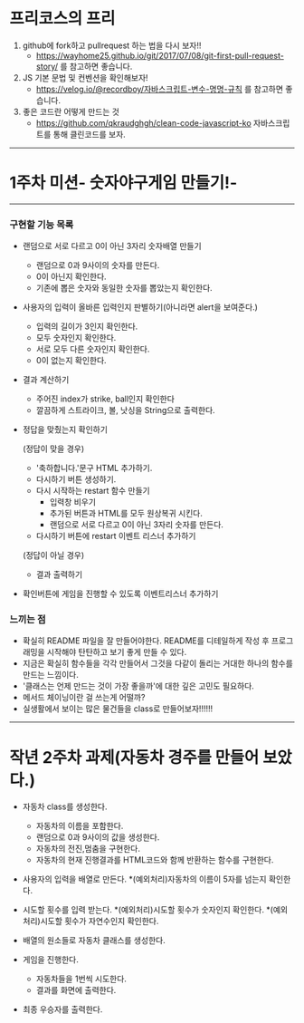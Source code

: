 
# 프리코스의 프리
1. github에 fork하고 pullrequest 하는 법을 다시 보자!! 
	* https://wayhome25.github.io/git/2017/07/08/git-first-pull-request-story/ 를 참고하면 좋습니다.
2. JS 기본 문법 및 컨벤션을 확인해보자!
	* https://velog.io/@recordboy/자바스크립트-변수-명명-규칙 를 참고하면 좋습니다.
3. 좋은 코드란 어떻게 만드는 것
	* https://github.com/qkraudghgh/clean-code-javascript-ko 자바스크립트를 통해 클린코드를 보자.
---------------------------------

# 1주차 미션- 숫자야구게임 만들기!-
---------------------------------
### 구현할 기능 목록

* 랜덤으로 서로 다르고 0이 아닌 3자리 숫자배열 만들기
    * 랜덤으로 0과 9사이의 숫자를 만든다.
    * 0이 아닌지 확인한다.
    * 기존에 뽑은 숫자와 동일한 숫자를 뽑았는지 확인한다.

* 사용자의 입력이 올바른 입력인지 판별하기(아니라면 alert을 보여준다.)
    * 입력의 길이가 3인지 확인한다.
    * 모두 숫자인지 확인한다.
    * 서로 모두 다른 숫자인지 확인한다.
    * 0이 없는지 확인한다.

* 결과 계산하기
    * 주어진 index가 strike, ball인지 확인한다
    * 깔끔하게 스트라이크, 볼, 낫싱을 String으로 출력한다.

* 정답을 맞췄는지 확인하기

  (정답이 맞을 경우)
    * '축하합니다.'문구 HTML 추가하기.
    * 다시하기 버튼 생성하기.
    * 다시 시작하는 restart 함수 만들기
        * 입력창 비우기
        * 추가된 버튼과 HTML를 모두 원상복귀 시킨다.
        * 랜덤으로 서로 다르고 0이 아닌 3자리 숫자를 만든다.
    * 다시하기 버튼에 restart 이벤트 리스너 추가하기

  (정답이 아닐 경우)
    * 결과 출력하기

* 확인버튼에 게임을 진행할 수 있도록 이벤트리스너 추가하기

    
 ### 느끼는 점
 * 확실히 README 파일을 잘 만들어야한다. README를 디테일하게 작성 후 프로그래밍을 시작해야 탄탄하고 보기 좋게 만들 수 있다.</br> 
 * 지금은 확실히 함수들을 각각 만들어서 그것을 다같이 돌리는 거대한 하나의 함수를 만드는 느낌이다.</br> 
 * '클래스는 언제 만드는 것이 가장 좋을까'에 대한 깊은 고민도 필요하다. </br>
 * 메서드 체이닝이란 걸 쓰는게 어떨까? </br>
 * 실생활에서 보이는 많은 물건들을 class로 만들어보자!!!!!! </br>


------------
# 작년 2주차 과제(자동차 경주를 만들어 보았다.)
* 자동차 class를 생성한다.
    * 자동차의 이름을 포함한다.
    * 랜덤으로 0과 9사이의 값을 생성한다.
    * 자동차의 전진,멈춤을 구현한다.
    * 자동차의 현재 진행결과를 HTML코드와 함께 반환하는 함수를 구현한다.
    
* 사용자의 입력을 배열로 만든다.
    *(예외처리)자동차의 이름이 5자를 넘는지 확인한다.
    
* 시도할 횟수를 입력 받는다.
    *(예외처리)시도할 횟수가 숫자인지 확인한다.
    *(예외처리)시도할 횟수가 자연수인지 확인한다.

* 배열의 원소들로 자동차 클래스를 생성한다.

* 게임을 진행한다.
    * 자동차들을 1번씩 시도한다.
    * 결과를 화면에 출력한다.

* 최종 우승자를 출력한다.
